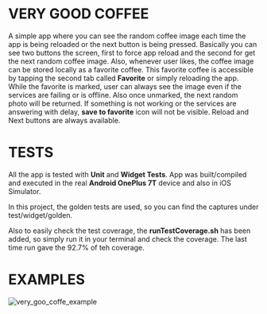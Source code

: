 # VERY GOOD COFFEE
A simple app where you can see the random coffee image each time the app is being reloaded or the next button is being pressed.
Basically you can see two buttons the screen, first to force app reload and the second for get the next random coffee image.
Also, whenever user likes, the coffee image can be stored locally as a favorite coffee. This favorite coffee is accessible 
by tapping the second tab called **Favorite** or simply reloading the app. While the favorite is marked, user can always see the 
image even if the services are failing or is offline. Also once unmarked, the next random photo will be returned. 
If something is not working or the services are answering with delay, **save to favorite** icon will not be visible.
Reload and Next buttons are always available.

# TESTS

All the app is tested with **Unit** and **Widget Tests**.
App was built/compiled and executed in the real **Android OnePlus 7T** device and also in iOS Simulator.

In this project, the golden tests are used, so you can find the captures under test/widget/golden.

Also to easily check the test coverage, the **runTestCoverage.sh** has been added, so simply run it in your terminal 
and check the coverage. The last time run gave the 92.7% of teh coverage.

# EXAMPLES

![very_goo_coffe_example](https://user-images.githubusercontent.com/40612984/208268780-966ef930-7c8d-4430-b1f0-72bebf5e1ed1.gif)
